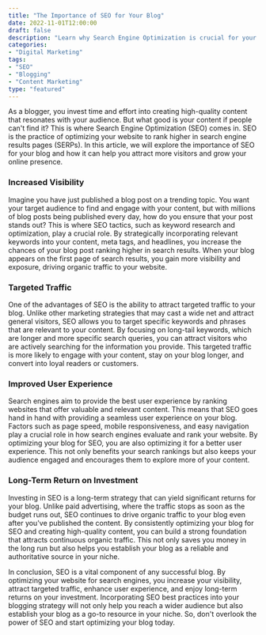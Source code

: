 ```yaml
---
title: "The Importance of SEO for Your Blog"
date: 2022-11-01T12:00:00
draft: false
description: "Learn why Search Engine Optimization is crucial for your blog's success."
categories:
- "Digital Marketing"
tags:
- "SEO"
- "Blogging"
- "Content Marketing"
type: "featured"
---
```


As a blogger, you invest time and effort into creating high-quality content that resonates with your audience. But what good is your content if people can't find it? This is where Search Engine Optimization (SEO) comes in. SEO is the practice of optimizing your website to rank higher in search engine results pages (SERPs). In this article, we will explore the importance of SEO for your blog and how it can help you attract more visitors and grow your online presence.

### Increased Visibility

Imagine you have just published a blog post on a trending topic. You want your target audience to find and engage with your content, but with millions of blog posts being published every day, how do you ensure that your post stands out? This is where SEO tactics, such as keyword research and optimization, play a crucial role. By strategically incorporating relevant keywords into your content, meta tags, and headlines, you increase the chances of your blog post ranking higher in search results. When your blog appears on the first page of search results, you gain more visibility and exposure, driving organic traffic to your website.

### Targeted Traffic

One of the advantages of SEO is the ability to attract targeted traffic to your blog. Unlike other marketing strategies that may cast a wide net and attract general visitors, SEO allows you to target specific keywords and phrases that are relevant to your content. By focusing on long-tail keywords, which are longer and more specific search queries, you can attract visitors who are actively searching for the information you provide. This targeted traffic is more likely to engage with your content, stay on your blog longer, and convert into loyal readers or customers.

### Improved User Experience

Search engines aim to provide the best user experience by ranking websites that offer valuable and relevant content. This means that SEO goes hand in hand with providing a seamless user experience on your blog. Factors such as page speed, mobile responsiveness, and easy navigation play a crucial role in how search engines evaluate and rank your website. By optimizing your blog for SEO, you are also optimizing it for a better user experience. This not only benefits your search rankings but also keeps your audience engaged and encourages them to explore more of your content.

### Long-Term Return on Investment

Investing in SEO is a long-term strategy that can yield significant returns for your blog. Unlike paid advertising, where the traffic stops as soon as the budget runs out, SEO continues to drive organic traffic to your blog even after you've published the content. By consistently optimizing your blog for SEO and creating high-quality content, you can build a strong foundation that attracts continuous organic traffic. This not only saves you money in the long run but also helps you establish your blog as a reliable and authoritative source in your niche.

In conclusion, SEO is a vital component of any successful blog. By optimizing your website for search engines, you increase your visibility, attract targeted traffic, enhance user experience, and enjoy long-term returns on your investment. Incorporating SEO best practices into your blogging strategy will not only help you reach a wider audience but also establish your blog as a go-to resource in your niche. So, don't overlook the power of SEO and start optimizing your blog today.
